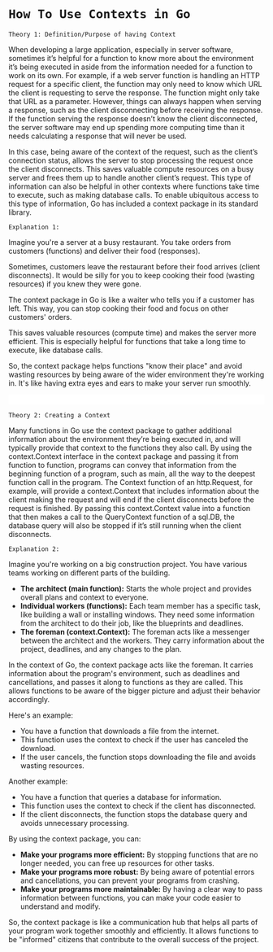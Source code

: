 # `How To Use Contexts in Go`

`Theory 1: Definition/Purpose of having Context`

When developing a large application, especially in server software, sometimes it’s helpful for a function to know more about the environment it’s being executed in aside from the information needed for a function to work on its own. For example, if a web server function is handling an HTTP request for a specific client, the function may only need to know which URL the client is requesting to serve the response. The function might only take that URL as a parameter. However, things can always happen when serving a response, such as the client disconnecting before receiving the response. If the function serving the response doesn’t know the client disconnected, the server software may end up spending more computing time than it needs calculating a response that will never be used.

In this case, being aware of the context of the request, such as the client’s connection status, allows the server to stop processing the request once the client disconnects. This saves valuable compute resources on a busy server and frees them up to handle another client’s request. This type of information can also be helpful in other contexts where functions take time to execute, such as making database calls. To enable ubiquitous access to this type of information, Go has included a context package in its standard library.

`Explanation 1:`

Imagine you're a server at a busy restaurant. You take orders from customers (functions) and deliver their food (responses).

Sometimes, customers leave the restaurant before their food arrives (client disconnects). It would be silly for you to keep cooking their food (wasting resources) if you knew they were gone.

The context package in Go is like a waiter who tells you if a customer has left. This way, you can stop cooking their food and focus on other customers' orders.

This saves valuable resources (compute time) and makes the server more efficient. This is especially helpful for functions that take a long time to execute, like database calls.

So, the context package helps functions "know their place" and avoid wasting resources by being aware of the wider environment they're working in. It's like having extra eyes and ears to make your server run smoothly.

<div style="border: 10px solid white;"></div>

`Theory 2: Creating a Context`

Many functions in Go use the context package to gather additional information about the environment they’re being executed in, and will typically provide that context to the functions they also call. By using the context.Context interface in the context package and passing it from function to function, programs can convey that information from the beginning function of a program, such as main, all the way to the deepest function call in the program. The Context function of an http.Request, for example, will provide a context.Context that includes information about the client making the request and will end if the client disconnects before the request is finished. By passing this context.Context value into a function that then makes a call to the QueryContext function of a sql.DB, the database query will also be stopped if it’s still running when the client disconnects.

`Explanation 2:`

Imagine you're working on a big construction project. You have various teams working on different parts of the building.

* **The architect (main function):** Starts the whole project and provides overall plans and context to everyone.
* **Individual workers (functions):** Each team member has a specific task, like building a wall or installing windows. They need some information from the architect to do their job, like the blueprints and deadlines.
* **The foreman (context.Context):** The foreman acts like a messenger between the architect and the workers. They carry information about the project, deadlines, and any changes to the plan.

In the context of Go, the context package acts like the foreman. It carries information about the program's environment, such as deadlines and cancellations, and passes it along to functions as they are called. This allows functions to be aware of the bigger picture and adjust their behavior accordingly.

Here's an example:

* You have a function that downloads a file from the internet.
* This function uses the context to check if the user has canceled the download.
* If the user cancels, the function stops downloading the file and avoids wasting resources.

Another example:

* You have a function that queries a database for information.
* This function uses the context to check if the client has disconnected.
* If the client disconnects, the function stops the database query and avoids unnecessary processing.

By using the context package, you can:

* **Make your programs more efficient:** By stopping functions that are no longer needed, you can free up resources for other tasks.
* **Make your programs more robust:** By being aware of potential errors and cancellations, you can prevent your programs from crashing.
* **Make your programs more maintainable:** By having a clear way to pass information between functions, you can make your code easier to understand and modify.

So, the context package is like a communication hub that helps all parts of your program work together smoothly and efficiently. It allows functions to be "informed" citizens that contribute to the overall success of the project.
